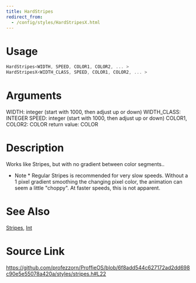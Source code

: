 ```yaml
---
title: HardStripes
redirect_from:
  - /config/styles/HardStripesX.html
---
```


# Usage
```cpp
HardStripes<WIDTH, SPEED, COLOR1, COLOR2, ... >
HardStripesX<WIDTH_CLASS, SPEED, COLOR1, COLOR2, ... >
```

# Arguments
WIDTH: integer (start with 1000, then adjust up or down)
WIDTH_CLASS: INTEGER
SPEED: integer  (start with 1000, then adjust up or down)
COLOR1, COLOR2: COLOR
return value: COLOR

# Description
Works like Stripes, but with no gradient between color segments..
* Note * Regular Stripes is recommended for very slow speeds.
Without a 1 pixel gradient smoothing the changing pixel color,
the animation can seem a little "choppy". At faster speeds, this is not apparent.

# See Also
[Stripes](/config/styles/Stripes.html), [Int](/config/functions/Int.html)

# Source Link
https://github.com/profezzorn/ProffieOS/blob/6f8add544c627172ad2dd698c90e5e55078a420a/styles/stripes.h#L22
